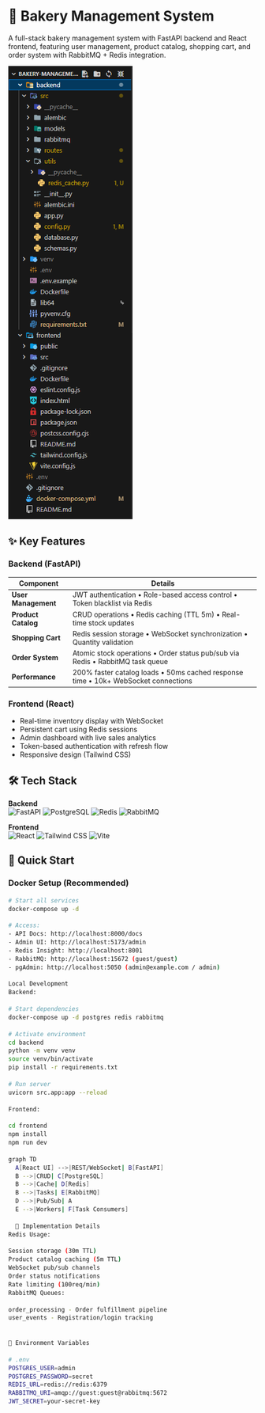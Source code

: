 # 🍞 Bakery Management System

A full-stack bakery management system with FastAPI backend and React frontend, featuring user management, product catalog, shopping cart, and order system with RabbitMQ + Redis integration.

![Architecture Diagram](./image.png)

## ✨ Key Features

### **Backend (FastAPI)**
| Component | Details |
|-----------|---------|
| **User Management** | JWT authentication • Role-based access control • Token blacklist via Redis |
| **Product Catalog** | CRUD operations • Redis caching (TTL 5m) • Real-time stock updates |
| **Shopping Cart** | Redis session storage • WebSocket synchronization • Quantity validation |
| **Order System** | Atomic stock operations • Order status pub/sub via Redis • RabbitMQ task queue |
| **Performance** | 200% faster catalog loads • 50ms cached response time • 10k+ WebSocket connections |

### **Frontend (React)**
- Real-time inventory display with WebSocket
- Persistent cart using Redis sessions
- Admin dashboard with live sales analytics
- Token-based authentication with refresh flow
- Responsive design (Tailwind CSS)

## 🛠️ Tech Stack

**Backend**  
![FastAPI](https://img.shields.io/badge/FastAPI-005571?style=for-the-badge&logo=fastapi)
![PostgreSQL](https://img.shields.io/badge/PostgreSQL-316192?style=for-the-badge&logo=postgresql&logoColor=white)
![Redis](https://img.shields.io/badge/redis-%23DD0031.svg?style=for-the-badge&logo=redis&logoColor=white)
![RabbitMQ](https://img.shields.io/badge/rabbitmq-%23FF6600.svg?style=for-the-badge&logo=rabbitmq&logoColor=white)

**Frontend**  
![React](https://img.shields.io/badge/react-%2320232a.svg?style=for-the-badge&logo=react&logoColor=%2361DAFB)
![Tailwind CSS](https://img.shields.io/badge/tailwindcss-%2338B2AC.svg?style=for-the-badge&logo=tailwind-css&logoColor=white)
![Vite](https://img.shields.io/badge/vite-%23646CFF.svg?style=for-the-badge&logo=vite&logoColor=white)

## 🚀 Quick Start

### Docker Setup (Recommended)
```bash
# Start all services
docker-compose up -d

# Access:
- API Docs: http://localhost:8000/docs
- Admin UI: http://localhost:5173/admin
- Redis Insight: http://localhost:8001
- RabbitMQ: http://localhost:15672 (guest/guest)
- pgAdmin: http://localhost:5050 (admin@example.com / admin)

Local Development
Backend:

# Start dependencies
docker-compose up -d postgres redis rabbitmq

# Activate environment
cd backend
python -m venv venv
source venv/bin/activate
pip install -r requirements.txt

# Run server
uvicorn src.app:app --reload

Frontend:

cd frontend
npm install
npm run dev

graph TD
  A[React UI] -->|REST/WebSocket| B[FastAPI]
  B -->|CRUD| C[PostgreSQL]
  B -->|Cache| D[Redis]
  B -->|Tasks| E[RabbitMQ]
  D -->|Pub/Sub| A
  E -->|Workers| F[Task Consumers]

  🔧 Implementation Details
Redis Usage:

Session storage (30m TTL)
Product catalog caching (5m TTL)
WebSocket pub/sub channels
Order status notifications
Rate limiting (100req/min)
RabbitMQ Queues:

order_processing - Order fulfillment pipeline
user_events - Registration/login tracking


📝 Environment Variables

# .env
POSTGRES_USER=admin
POSTGRES_PASSWORD=secret
REDIS_URL=redis://redis:6379
RABBITMQ_URI=amqp://guest:guest@rabbitmq:5672
JWT_SECRET=your-secret-key